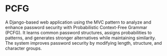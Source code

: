 # PCFG

A Django-based web application using the MVC pattern to analyze and enhance password security with Probabilistic Context-Free Grammar (PCFG). It learns common password structures, assigns probabilities to patterns, and generates stronger alternatives while maintaining similarity. The system improves password security by modifying length, structure, and character groups.